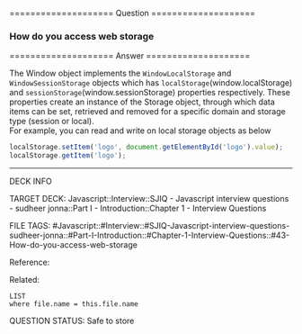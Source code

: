 ==================== Question ====================  

### How do you access web storage  

==================== Answer ====================  

The Window object implements the `WindowLocalStorage` and `WindowSessionStorage`
objects which has `localStorage`(window.localStorage) and
`sessionStorage`(window.sessionStorage) properties respectively. These
properties create an instance of the Storage object, through which data items
can be set, retrieved and removed for a specific domain and storage type
(session or local).  
For example, you can read and write on local storage objects as below

```javascript
localStorage.setItem('logo', document.getElementById('logo').value);
localStorage.getItem('logo');
```

---

DECK INFO

TARGET DECK: Javascript::Interview::SJIQ - Javascript interview questions -
sudheer jonna::Part I - Introduction::Chapter 1 - Interview Questions

FILE TAGS:
#Javascript::#Interview::#SJIQ-Javascript-interview-questions-sudheer-jonna::#Part-I-Introduction::#Chapter-1-Interview-Questions::#43-How-do-you-access-web-storage

Reference:

Related:

```dataview
LIST
where file.name = this.file.name
```

QUESTION STATUS: Safe to store

